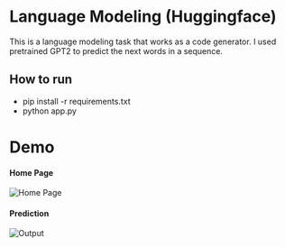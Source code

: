 # Language Modeling (Huggingface)
This is a language modeling task that works as a code generator. I used pretrained GPT2 to predict the next words in a sequence.

## How to run
- pip install -r requirements.txt
- python app.py

# Demo
#### Home Page
![Home Page](https://github.com/SakibBinAlam/Natural-Language-Processing/blob/main/Language%20Modeling%20(Hugging%20face)/home.png)

#### Prediction
![Output](https://github.com/SakibBinAlam/Natural-Language-Processing/blob/main/Language%20Modeling%20(Hugging%20face)/output.png)
